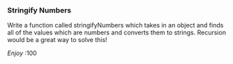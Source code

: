 ### Stringify Numbers

Write a function called stringifyNumbers which takes in an object and finds all of the values which are numbers and converts them to strings. Recursion would be a great way to solve this!

_Enjoy_ :100